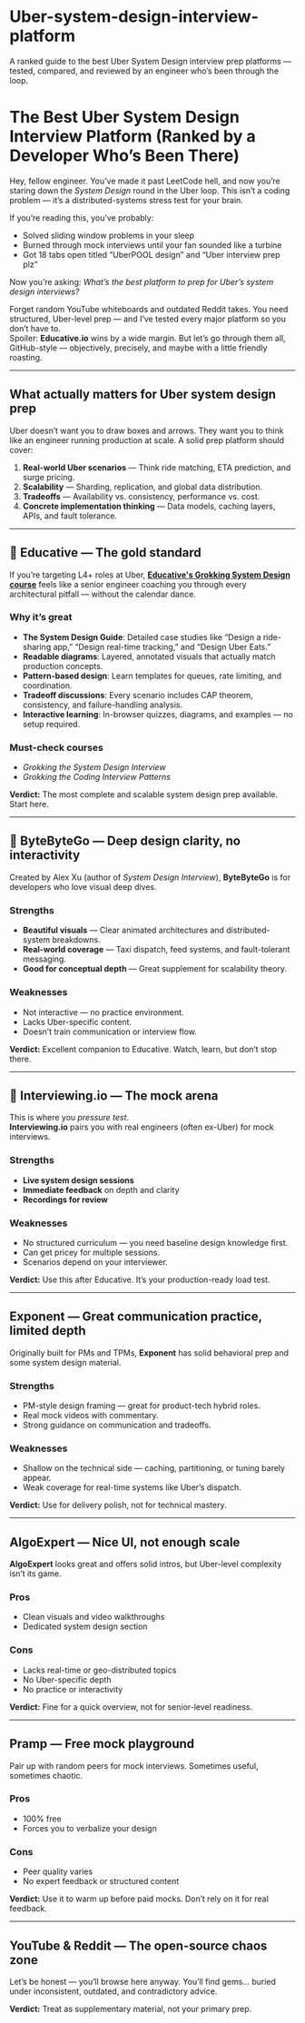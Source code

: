 # Uber-system-design-interview-platform
A ranked guide to the best Uber System Design interview prep platforms — tested, compared, and reviewed by an engineer who’s been through the loop.
# The Best Uber System Design Interview Platform (Ranked by a Developer Who’s Been There)

Hey, fellow engineer. You’ve made it past LeetCode hell, and now you’re staring down the *System Design* round in the Uber loop. This isn’t a coding problem — it’s a distributed-systems stress test for your brain.

If you’re reading this, you’ve probably:
- Solved sliding window problems in your sleep  
- Burned through mock interviews until your fan sounded like a turbine  
- Got 18 tabs open titled “UberPOOL design” and “Uber interview prep plz”  

Now you’re asking: *What’s the best platform to prep for Uber’s system design interviews?*

Forget random YouTube whiteboards and outdated Reddit takes. You need structured, Uber-level prep — and I’ve tested every major platform so you don’t have to.  
Spoiler: **Educative.io** wins by a wide margin. But let’s go through them all, GitHub-style — objectively, precisely, and maybe with a little friendly roasting.

---

## What actually matters for Uber system design prep

Uber doesn’t want you to draw boxes and arrows. They want you to think like an engineer running production at scale. A solid prep platform should cover:

1. **Real-world Uber scenarios** — Think ride matching, ETA prediction, and surge pricing.  
2. **Scalability** — Sharding, replication, and global data distribution.  
3. **Tradeoffs** — Availability vs. consistency, performance vs. cost.  
4. **Concrete implementation thinking** — Data models, caching layers, APIs, and fault tolerance.  

---

## 🥇 Educative — The gold standard

If you’re targeting L4+ roles at Uber, [**Educative's Grokking System Design course**](https://www.educative.io/courses/grokking-the-system-design-interview?utm_campaign=system_design&utm_source=github&utm_medium=text&utm_content=systemdesign26_october_27_2025&eid=5082902844932096) feels like a senior engineer coaching you through every architectural pitfall — without the calendar dance.

### Why it’s great
- **The System Design Guide**: Detailed case studies like “Design a ride-sharing app,” “Design real-time tracking,” and “Design Uber Eats.”  
- **Readable diagrams**: Layered, annotated visuals that actually match production concepts.  
- **Pattern-based design**: Learn templates for queues, rate limiting, and coordination.  
- **Tradeoff discussions**: Every scenario includes CAP theorem, consistency, and failure-handling analysis.  
- **Interactive learning**: In-browser quizzes, diagrams, and examples — no setup required.

### Must-check courses
- *Grokking the System Design Interview*  
- *Grokking the Coding Interview Patterns*  

**Verdict:** The most complete and scalable system design prep available. Start here.

---

## 🥈 ByteByteGo — Deep design clarity, no interactivity

Created by Alex Xu (author of *System Design Interview*), **ByteByteGo** is for developers who love visual deep dives.

### Strengths
- **Beautiful visuals** — Clear animated architectures and distributed-system breakdowns.  
- **Real-world coverage** — Taxi dispatch, feed systems, and fault-tolerant messaging.  
- **Good for conceptual depth** — Great supplement for scalability theory.

### Weaknesses
- Not interactive — no practice environment.  
- Lacks Uber-specific content.  
- Doesn’t train communication or interview flow.

**Verdict:** Excellent companion to Educative. Watch, learn, but don’t stop there.

---

## 🥉 Interviewing.io — The mock arena

This is where you *pressure test*.  
**Interviewing.io** pairs you with real engineers (often ex-Uber) for mock interviews.

### Strengths
- **Live system design sessions**  
- **Immediate feedback** on depth and clarity  
- **Recordings for review**

### Weaknesses
- No structured curriculum — you need baseline design knowledge first.  
- Can get pricey for multiple sessions.  
- Scenarios depend on your interviewer.

**Verdict:** Use this after Educative. It’s your production-ready load test.

---

## Exponent — Great communication practice, limited depth

Originally built for PMs and TPMs, **Exponent** has solid behavioral prep and some system design material.

### Strengths
- PM-style design framing — great for product-tech hybrid roles.  
- Real mock videos with commentary.  
- Strong guidance on communication and tradeoffs.

### Weaknesses
- Shallow on the technical side — caching, partitioning, or tuning barely appear.  
- Weak coverage for real-time systems like Uber’s dispatch.

**Verdict:** Use for delivery polish, not for technical mastery.

---

## AlgoExpert — Nice UI, not enough scale

**AlgoExpert** looks great and offers solid intros, but Uber-level complexity isn’t its game.

### Pros
- Clean visuals and video walkthroughs  
- Dedicated system design section  

### Cons
- Lacks real-time or geo-distributed topics  
- No Uber-specific depth  
- No practice or interactivity  

**Verdict:** Fine for a quick overview, not for senior-level readiness.

---

## Pramp — Free mock playground

Pair up with random peers for mock interviews. Sometimes useful, sometimes chaotic.

### Pros
- 100% free  
- Forces you to verbalize your design  

### Cons
- Peer quality varies  
- No expert feedback or structured content  

**Verdict:** Use it to warm up before paid mocks. Don’t rely on it for real feedback.

---

## YouTube & Reddit — The open-source chaos zone

Let’s be honest — you’ll browse here anyway. You’ll find gems… buried under inconsistent, outdated, and contradictory advice.

**Verdict:** Treat as supplementary material, not your primary prep.



